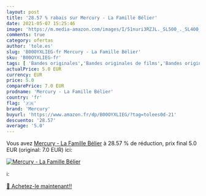 ```yaml
---
layout: post
title: '28.57 % rabais sur Mercury - La Famille Bélier'
date: 2021-05-07 15:25:46
image: 'https://m.media-amazon.com/images/I/51nuri3RZJL._SL500_._SL400_.jpg'
comments: true
category: ofertas
author: 'tole.es'
slug: 'B00OYXLIEG-fr Mercury - La Famille Bélier'
sku: 'B00OYXLIEG-fr'
tags: [ 'Bandes originales','Bandes originales de films','Bandes originales de télévision','CD et Vinyles','Genres','mercury', ]
actualPrice: 5.0 EUR
currency: EUR
price: 5.0
comparePrice: 7.0 EUR
prodname: 'Mercury - La Famille Bélier'
country: 'fr'
flag: '🇫🇷'
brand: 'Mercury'
buyurl: 'https://www.amazon.fr/dp/B00OYXLIEG/?tag=tolees0d-21'
descuento: '28.57'
average: '5.0'
---
```


Vous avez [Mercury - La Famille Bélier](https://www.amazon.fr/dp/B00OYXLIEG/?tag=tolees0d-21)  à  28.57 % de réduction, prix final  5.0 EUR (original: 7.0 EUR) ici:

[![Mercury - La Famille Bélier](https://m.media-amazon.com/images/I/51nuri3RZJL._SL500_._SL400_.jpg)](https://www.amazon.fr/dp/B00OYXLIEG/?tag=tolees0d-21)

ℹ️:


[🛒 Achetez-le maintenant!!](https://www.amazon.fr/dp/B00OYXLIEG/?tag=tolees0d-21)
